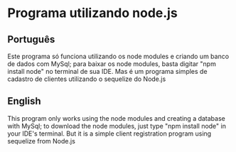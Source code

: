 # Programa utilizando node.js

## Português

Este programa só funciona utilizando os node modules e criando um banco de dados com MySql; para baixar os node modules, basta digitar "npm install node" no terminal de sua IDE. Mas é um programa simples de cadastro de clientes utilizando o sequelize
do Node.js

## English

This program only works using the node modules and creating a database with MySql; to download the node modules, just type "npm install node" in your IDE's terminal. But it is a simple client registration program using sequelize
from Node.js
